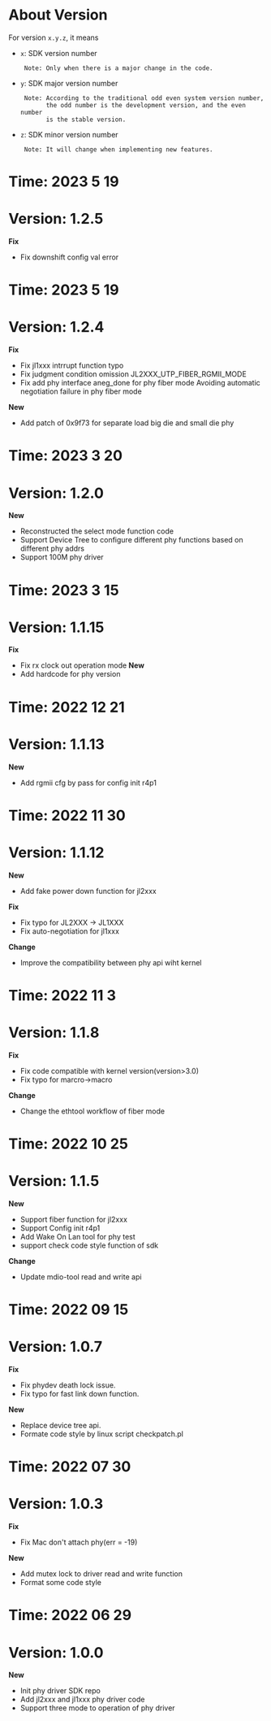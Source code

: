 # About Version

For version `x.y.z`, it means

- `x`: SDK version number

       Note: Only when there is a major change in the code.

- `y`: SDK major version number

       Note: According to the traditional odd even system version number,
             the odd number is the development version, and the even number
             is the stable version.

- `z`: SDK minor version number

       Note: It will change when implementing new features.


# Time: 2023 5 19
# Version: 1.2.5
**Fix**
- Fix downshift config val error

# Time: 2023 5 19
# Version: 1.2.4
**Fix**
- Fix jl1xxx intrrupt function typo
- Fix judgment condition omission JL2XXX_UTP_FIBER_RGMII_MODE
- Fix  add phy interface aneg_done for phy fiber mode
    Avoiding automatic negotiation failure in phy fiber mode

**New**
- Add patch of 0x9f73 for separate load big die and small die phy

# Time: 2023 3 20
# Version: 1.2.0
**New**
- Reconstructed the select mode function code
- Support Device Tree to configure different phy functions based on
  different phy addrs
- Support 100M phy driver

# Time: 2023 3 15
# Version: 1.1.15
**Fix**
- Fix rx clock out operation mode
**New**
- Add hardcode for phy version

# Time: 2022 12 21
# Version: 1.1.13
**New**
- Add rgmii cfg by pass for config init r4p1


# Time: 2022 11 30
# Version: 1.1.12
**New**
- Add fake power down function for jl2xxx

**Fix**
- Fix typo for JL2XXX -> JL1XXX
- Fix auto-negotiation for jl1xxx

**Change**
- Improve the compatibility between phy api wiht kernel


# Time: 2022 11 3
# Version: 1.1.8
**Fix**
- Fix code compatible with kernel version(version>3.0)
- Fix typo for marcro->macro

**Change**
- Change the ethtool workflow of fiber mode


# Time: 2022 10 25
# Version: 1.1.5
**New**
- Support fiber function for jl2xxx
- Support Config init r4p1
- Add Wake On Lan tool for phy test
- support check code style function of sdk

**Change**
- Update mdio-tool read and write api


# Time: 2022 09 15
# Version: 1.0.7
**Fix**
- Fix phydev death lock issue.
- Fix typo for fast link down function.

**New**
- Replace device tree api.
- Formate code style by linux script checkpatch.pl


# Time: 2022 07 30
# Version: 1.0.3

**Fix**
- Fix Mac don't attach phy(err = -19)

**New**
- Add mutex lock to driver read and write function
- Format some code style

# Time: 2022 06 29
# Version: 1.0.0

**New**
- Init phy driver SDK repo
- Add jl2xxx and jl1xxx phy driver code
- Support three mode to operation of phy driver
